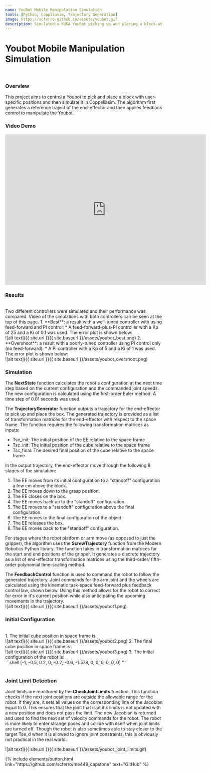 ```yaml
---
name: YouBot Mobile Manipulation Simulation
tools: [Python, Coppliasim, Trajectory Generation]
image: https://scferro.github.io/assets/youbot.gif
description: Simulated a KUKA YouBot picking up and placing a block at user-specified positions.
---
```


# Youbot Mobile Manipulation Simulation
<br>

### Overview
This project aims to control a Youbot to pick and place a block with user-specific positions and then simulate it in Coppeliasim. The algorithm first generates a reference traject of the end-effector and then applies feedback control to manipulate the Youbot.


### Video Demo
<iframe width="640" height="480" src="https://www.youtube.com/embed/c2avjINonNs?si=JuqYFyma96Dk1KJY" title="YouTube video player" frameborder="0" allow="accelerometer; autoplay; clipboard-write; encrypted-media; gyroscope; picture-in-picture; web-share" allowfullscreen></iframe>
<br>


### Results
<br>
Two different controllers were simulated and their performance was compared. Video of the simulations with both controllers can be seen at the top of this page.
1. **Best**: a result with a well-tuned controller with using feed-forward and PI control:
    * A feed-forward-plus-PI controller with a Kp of 25 and a Ki of 0.1 was used. The error plot is shown below: <br>
    ![alt text]({{ site.url }}{{ site.baseurl }}/assets/youbot_best.png)
2. **Overshoot**: a result with a poorly-tuned controller using PI control only (no feed-forward):
    * A PI controller with a Kp of 5 and a Ki of 1 was used. The error plot is shown below: <br>
    ![alt text]({{ site.url }}{{ site.baseurl }}/assets/youbot_overshoot.png)


### Simulation
The **NextState** function calculates the robot's configuration at the next time step based on the current configuration and the commanded joint speeds. The new configuration is calculated using the first-order Euler method. A time step of 0.01 seconds was used. 

The **TrajectoryGenerator** function outputs a trajectory for the end-effector to pick up and place the box. The generated trajectory is provided as a list of transformation matrices for the end-effector with respect to the space frame. The function requires the following transformation matrices as inputs:
- Tse_init: The initial position of the EE relative to the space frame
- Tsc_init: The initial position of the cube relative to the space frame
- Tsc_final: The desired final position of the cube relative to the space frame

In the output trajectory, the end-effector move through the following 8 stages of the simulation:

1. The EE moves from its initial configuration to a "standoff" configuration a few cm above the block.
2. The EE moves down to the grasp position.
3. The EE closes on the box.
4. The EE moves back up to the "standoff" configuration.
5. The EE moves to a "standoff" configuration above the final configuration.
6. The EE moves to the final configuration of the object.
7. The EE releases the box.
8. The EE moves back to the "standoff" configuration.

For stages where the robot platform or arm move (as opposed to just the gripper), the algorithm uses the **ScrewTrajectory** function from the Modern Robotics Python library. The function takes in transformation matrices for the start and end positions of the gripper. It generates a discrete trajectory as a list of end-effector transformation matrices using the third-order/ fifth-order polynomial time-scaling method.

The **FeedbackControl** function is used to command the robot to follow the generated trajectory. Joint commands for the arm joint and the wheels are calculated using the kinematic task-space feed-forward plus feedback control law, shown below. Using this method allows for the robot to correct for error in it's current position while also anticipating the upcoming movements in the trajectory. 
<br>
![alt text]({{ site.url }}{{ site.baseurl }}/assets/youbot1.png)


### Initial Configuration
<br>
1. The initial cube position in space frame is:<br>
![alt text]({{ site.url }}{{ site.baseurl }}/assets/youbot2.png)
2. The final cube position in space frame is:<br>
![alt text]({{ site.url }}{{ site.baseurl }}/assets/youbot3.png)
3. The initial configuration of the robot is:<br>
```shell
[-1, -0.5, 0.2, 0, -0.2, -0.6, -1.578, 0, 0, 0, 0, 0, 0]
'''
<br><br>

### Joint Limit Detection
Joint limits are monitored by the **CheckJointLimits** function. This function checks if the next joint positions are outside the allowable range for the robot. If they are, it sets all values on the corresponding line of the Jacobian equal to 0. This ensures that the joint that is at it's limits is not updated with a new position and does not pass the limit. The new Jacobian is returned and used to find the next set of velocity commands for the robot. The robot is more likely to enter strange poses and collide with itself when joint limits are turned off. Though the robot is also sometimes able to stay closer to the target Tse_d when it is allowed to ignore joint constraints, this is obviously not practical in the real world.

![alt text]({{ site.url }}{{ site.baseurl }}/assets/youbot_joint_limits.gif)

<p class="text-center">
{% include elements/button.html link="https://github.com/scferro/me449_capstone" text="GitHub" %}
</p>